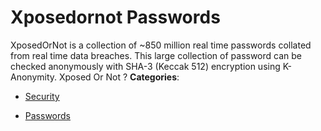 # Xposedornot Passwords


XposedOrNot is a collection of ~850 million real time passwords collated from real time data breaches. This large collection of password can be checked anonymously with SHA-3 (Keccak 512) encryption using K-Anonymity. Xposed Or Not ?
**Categories**:

- [Security](https://github/awesome-apis/awesome-apis#security)

- [Passwords](https://github/awesome-apis/awesome-apis#passwords)



